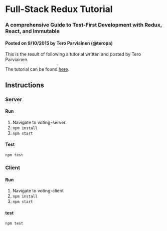 # Full-Stack Redux Tutorial

### A comprehensive Guide to Test-First Development with Redux, React, and Immutable

#### Posted on 9/10/2015 by Tero Parviainen (@teropa)

This is the result of following a tutorial written and posted by Tero Parviainen.  

The tutorial can be found [here](http://teropa.info/blog/2015/09/10/full-stack-redux-tutorial.html).

## Instructions

### Server
#### Run
1. Navigate to voting-server.
2. `npm install`
3. `npm start`

#### Test
`npm test`

### Client
#### Run
1. Navigate to voting-client
2. `npm install`
3. `npm start`

#### test
`npm test`
